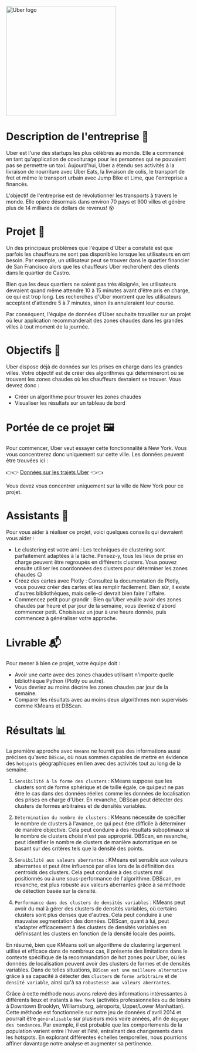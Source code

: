 <div style="text-align:left;">
    <img src="https://upload.wikimedia.org/wikipedia/commons/thumb/5/58/Uber_logo_2018.svg/1024px-Uber_logo_2018.svg.png" alt="Uber logo" width="300px" style="margin-left: 0px;"/>
</div>

# Description de l'entreprise 📇
Uber est l'une des startups les plus célèbres au monde. Elle a commencé en tant qu'application de covoiturage pour les personnes qui ne pouvaient pas se permettre un taxi. Aujourd'hui, Uber a étendu ses activités à la livraison de nourriture avec Uber Eats, la livraison de colis, le transport de fret et même le transport urbain avec Jump Bike et Lime, que l'entreprise a financés.

L'objectif de l'entreprise est de révolutionner les transports à travers le monde. Elle opère désormais dans environ 70 pays et 900 villes et génère plus de 14 milliards de dollars de revenus! 😮

# Projet 🚧
Un des principaux problèmes que l'équipe d'Uber a constaté est que parfois les chauffeurs ne sont pas disponibles lorsque les utilisateurs en ont besoin. Par exemple, un utilisateur peut se trouver dans le quartier financier de San Francisco alors que les chauffeurs Uber recherchent des clients dans le quartier de Castro.

Bien que les deux quartiers ne soient pas très éloignés, les utilisateurs devraient quand même attendre 10 à 15 minutes avant d'être pris en charge, ce qui est trop long. Les recherches d'Uber montrent que les utilisateurs acceptent d'attendre 5 à 7 minutes, sinon ils annuleraient leur course.

Par conséquent, l'équipe de données d'Uber souhaite travailler sur un projet où leur application recommanderait des zones chaudes dans les grandes villes à tout moment de la journée.

# Objectifs 🎯
Uber dispose déjà de données sur les prises en charge dans les grandes villes. Votre objectif est de créer des algorithmes qui détermineront où se trouvent les zones chaudes où les chauffeurs devraient se trouver. Vous devrez donc :

- Créer un algorithme pour trouver les zones chaudes
- Visualiser les résultats sur un tableau de bord

# Portée de ce projet 🖼️
Pour commencer, Uber veut essayer cette fonctionnalité à New York. Vous vous concentrerez donc uniquement sur cette ville. Les données peuvent être trouvées ici :

👉👉 [Données sur les trajets Uber](https://example.com) 👈👈

Vous devez vous concentrer uniquement sur la ville de New York pour ce projet.

# Assistants 🦮
Pour vous aider à réaliser ce projet, voici quelques conseils qui devraient vous aider :

- Le clustering est votre ami : Les techniques de clustering sont parfaitement adaptées à la tâche. Pensez-y, tous les lieux de prise en charge peuvent être regroupés en différents clusters. Vous pouvez ensuite utiliser les coordonnées des clusters pour déterminer les zones chaudes 😉
- Créez des cartes avec Plotly : Consultez la documentation de Plotly, vous pouvez créer des cartes et les remplir facilement. Bien sûr, il existe d'autres bibliothèques, mais celle-ci devrait bien faire l'affaire.
- Commencez petit pour grandir : Bien qu'Uber veuille avoir des zones chaudes par heure et par jour de la semaine, vous devriez d'abord commencer petit. Choisissez un jour à une heure donnée, puis commencez à généraliser votre approche.

# Livrable 📬
Pour mener à bien ce projet, votre équipe doit :

- Avoir une carte avec des zones chaudes utilisant n'importe quelle bibliothèque Python (Plotly ou autre).
- Vous devriez au moins décrire les zones chaudes par jour de la semaine.
- Comparer les résultats avec au moins deux algorithmes non supervisés comme KMeans et DBScan.

# Résultats 📊
La première approche avec `Kmeans` ne fournit pas des informations aussi précises qu'avec `DBScan`, où nous sommes capables de mettre en évidence des `hotspots` géographiques en lien avec des activités tout au long de la semaine.

1. `Sensibilité à la forme des clusters` : KMeans suppose que les clusters sont de forme sphérique et de taille égale, ce qui peut ne pas être le cas dans des données réelles comme les données de localisation des prises en charge d'Uber. En revanche, DBScan peut détecter des clusters de formes arbitraires et de densités variables.

2. `Détermination du nombre de clusters` : KMeans nécessite de spécifier le nombre de clusters à l'avance, ce qui peut être difficile à déterminer de manière objective. Cela peut conduire à des résultats suboptimaux si le nombre de clusters choisi n'est pas approprié. DBScan, en revanche, peut identifier le nombre de clusters de manière automatique en se basant sur des critères tels que la densité des points.

3. `Sensibilité aux valeurs aberrantes` : KMeans est sensible aux valeurs aberrantes et peut être influencé par elles lors de la définition des centroids des clusters. Cela peut conduire à des clusters mal positionnés ou à une sous-performance de l'algorithme. DBScan, en revanche, est plus robuste aux valeurs aberrantes grâce à sa méthode de détection basée sur la densité.

4. `Performance dans des clusters de densités variables` : KMeans peut avoir du mal à gérer des clusters de densités variables, où certains clusters sont plus denses que d'autres. Cela peut conduire à une mauvaise segmentation des données. DBScan, quant à lui, peut s'adapter efficacement à des clusters de densités variables en définissant les clusters en fonction de la densité locale des points.

En résumé, bien que KMeans soit un algorithme de clustering largement utilisé et efficace dans de nombreux cas, il présente des limitations dans le contexte spécifique de la recommandation de hot zones pour Uber, où les données de localisation peuvent avoir des clusters de formes et de densités variables. Dans de telles situations, `DBScan est une meilleure alternative` grâce à sa capacité à détecter des `clusters` de `forme arbitraire` et de `densité variable`, ainsi qu'à sa `robustesse aux valeurs aberrantes`.

Grâce à cette méthode nous avons relevé des informations intéressantes à différents lieux et instants à `New York` (activités professionnelles ou de loisirs à Downtown Brooklyn, Williamsburg, aéroports, Upper/Lower Manhattan). Cette méthode est fonctionnelle sur notre jeu de données d'avril 2014 et pourrait être `généralisable` sur plusieurs mois voire années, afin de `dégager des tendances`. Par exemple, il est probable que les comportements de la population varient entre l'hiver et l'été, entraînant des changements dans les hotspots. En explorant différentes échelles temporelles, nous pourrions affiner davantage notre analyse et augmenter sa pertinence.
